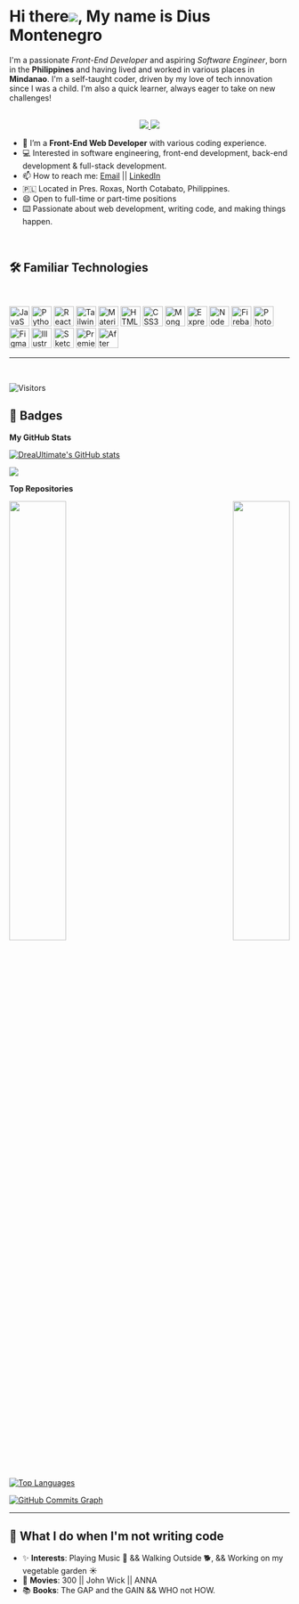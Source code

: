 # Hi there![](https://user-images.githubusercontent.com/18350557/176309783-0785949b-9127-417c-8b55-ab5a4333674e.gif), My name is Dius Montenegro

I'm a passionate <i>Front-End Developer</i> and aspiring <i>Software Engineer</i>, born in the <strong>Philippines</strong> and having lived and worked in various places in <strong>Mindanao</strong>. I'm a self-taught coder, driven by my love of tech innovation since I was a child. I'm also a quick learner, always eager to take on new challenges!
<p align="center"><br/>
 <a href="https://www.linkedin.com/in/dius-m-222419253/">
  <img src="https://img.shields.io/badge/linkedin-Dius%20Montenegro-blue?style=round-square&logo=linkedin">
 </a>
 <a href="mailto:montenegrodiussantos1@gmail.com">
  <img src="https://img.shields.io/badge/Email-montenegrodiussantos1%40gmail.com-red?style=round-square&logo=gmail&logoColor=white">
 </a>
</p>

- 📄   I’m a **Front-End Web Developer** with various coding experience.
- 💻   Interested in software engineering, front-end development, back-end development & full-stack development. 
- 📫   How to reach me: [Email](mailto:montenegrodiussantos1@gmail.com "montenegrodiussantos1@gmail.com") || [LinkedIn](https://www.linkedin.com/in/dius-m-222419253/ "Dius-Montenegro")
- 🇵🇱   Located in Pres. Roxas, North Cotabato, Philippines. 
- 😄   Open to full-time or part-time positions 
- ⌨️  Passionate about web development, writing code, and making things happen.


<br>

## 🛠️ Familiar Technologies
<br>
<p align="left">
<a href="https://developer.mozilla.org/en-US/docs/Web/JavaScript" target="_blank" rel="noreferrer"><img src="https://raw.githubusercontent.com/danielcranney/readme-generator/main/public/icons/skills/javascript-colored.svg" width="36" height="36" alt="JavaScript" /></a>
<a href="https://www.python.org/" target="_blank" rel="noreferrer"><img src="https://raw.githubusercontent.com/danielcranney/readme-generator/main/public/icons/skills/python-colored.svg" width="36" height="36" alt="Python" /></a>
<a href="https://reactjs.org/" target="_blank" rel="noreferrer"><img src="https://raw.githubusercontent.com/danielcranney/readme-generator/main/public/icons/skills/react-colored.svg" width="36" height="36" alt="React" /></a>
<a href="https://tailwindcss.com/" target="_blank" rel="noreferrer"><img src="https://raw.githubusercontent.com/danielcranney/readme-generator/main/public/icons/skills/tailwindcss-colored.svg" width="36" height="36" alt="TailwindCSS" /></a>
<a href="https://mui.com/" target="_blank" rel="noreferrer"><img src="https://raw.githubusercontent.com/danielcranney/readme-generator/main/public/icons/skills/materialui-colored.svg" width="36" height="36" alt="Material UI" /></a>
<a href="https://developer.mozilla.org/en-US/docs/Glossary/HTML5" target="_blank" rel="noreferrer"><img src="https://raw.githubusercontent.com/danielcranney/readme-generator/main/public/icons/skills/html5-colored.svg" width="36" height="36" alt="HTML5" /></a>
<a href="https://www.w3.org/TR/CSS/#css" target="_blank" rel="noreferrer"><img src="https://raw.githubusercontent.com/danielcranney/readme-generator/main/public/icons/skills/css3-colored.svg" width="36" height="36" alt="CSS3" /></a>
<a href="https://www.mongodb.com/" target="_blank" rel="noreferrer"><img src="https://raw.githubusercontent.com/danielcranney/readme-generator/main/public/icons/skills/mongodb-colored.svg" width="36" height="36" alt="MongoDB" /></a>
<a href="https://expressjs.com/" target="_blank" rel="noreferrer"><img src="https://raw.githubusercontent.com/danielcranney/readme-generator/main/public/icons/skills/express-colored-dark.svg" width="36" height="36" alt="Express" /></a>
<a href="https://nodejs.org/en/" target="_blank" rel="noreferrer"><img src="https://raw.githubusercontent.com/danielcranney/readme-generator/main/public/icons/skills/nodejs-colored.svg" width="36" height="36" alt="NodeJS" /></a>
<a href="https://firebase.google.com/" target="_blank" rel="noreferrer"><img src="https://raw.githubusercontent.com/danielcranney/readme-generator/main/public/icons/skills/firebase-colored.svg" width="36" height="36" alt="Firebase" /></a>
<a href="https://www.adobe.com/uk/products/photoshop.html" target="_blank" rel="noreferrer"><img src="https://raw.githubusercontent.com/danielcranney/readme-generator/main/public/icons/skills/photoshop-colored-dark.svg" width="36" height="36" alt="Photoshop" /></a>
<a href="https://www.figma.com/" target="_blank" rel="noreferrer"><img src="https://raw.githubusercontent.com/danielcranney/readme-generator/main/public/icons/skills/figma-colored.svg" width="36" height="36" alt="Figma" /></a>
<a href="adobe.com/uk/products/illustrator.html" target="_blank" rel="noreferrer"><img src="https://raw.githubusercontent.com/danielcranney/readme-generator/main/public/icons/skills/illustrator-colored-dark.svg" width="36" height="36" alt="Illustrator" /></a>
<a href="https://www.sketch.com/" target="_blank" rel="noreferrer"><img src="https://raw.githubusercontent.com/danielcranney/readme-generator/main/public/icons/skills/sketch-colored.svg" width="36" height="36" alt="Sketch" /></a>
<a href="https://www.adobe.com/uk/products/premiere.html" target="_blank" rel="noreferrer"><img src="https://raw.githubusercontent.com/danielcranney/readme-generator/main/public/icons/skills/premierepro-colored-dark.svg" width="36" height="36" alt="Premiere Pro" /></a>
<a href="https://www.adobe.com/uk/products/aftereffects.html" target="_blank" rel="noreferrer"><img src="https://raw.githubusercontent.com/danielcranney/readme-generator/main/public/icons/skills/aftereffects-colored-dark.svg" width="36" height="36" alt="After Effects" /></a>
</p>


---
<br>

![Visitors](https://api.visitorbadge.io/api/daily?path=https%3A%2F%2Fgithub.com%2FDreaUltimate&label=VISITORS%20TODAY&labelColor=%23697689&countColor=%23d9e3f0)

## 👑 Badges



<b>My GitHub Stats</b>

<a href="http://www.github.com/DreaUltimate"><img src="https://github-readme-stats.vercel.app/api?username=DreaUltimate&show_icons=true&hide=&count_private=true&title_color=14b8a6&text_color=ffffff&icon_color=ef4444&bg_color=22272e&hide_border=true&show_icons=true" alt="DreaUltimate's GitHub stats" /></a>

<a href="http://www.github.com/DreaUltimate"><img src="https://github-readme-streak-stats.herokuapp.com/?user=DreaUltimate&stroke=ffffff&background=22272e&ring=14b8a6&fire=14b8a6&currStreakNum=ffffff&currStreakLabel=14b8a6&sideNums=ffffff&sideLabels=ffffff&dates=ffffff&hide_border=true" /></a>

<b>Top Repositories</b>

<div width="100%" align="center"><a href="https://github.com/DreaUltimate/dstube_ytclone" align="left"><img align="left" width="45%" src="https://github-readme-stats.vercel.app/api/pin/?username=DreaUltimate&repo=dstube_ytclone&title_color=14b8a6&text_color=ffffff&icon_color=ef4444&bg_color=22272e&hide_border=true&locale=en" /></a><a href="https://github.com/DreaUltimate/REA-AI_chatbot_by_dius" align="right"><img align="right" width="45%" src="https://github-readme-stats.vercel.app/api/pin/?username=DreaUltimate&repo=REA-AI_chatbot_by_dius&title_color=14b8a6&text_color=ffffff&icon_color=ef4444&bg_color=22272e&hide_border=true&locale=en" /></a></div><br /><br /><br /><br /><br /><br /><br />


<a href="https://github.com/DreaUltimate" align="left"><img src="https://github-readme-stats.vercel.app/api/top-langs/?username=DreaUltimate&langs_count=10&title_color=14b8a6&text_color=ffffff&icon_color=ef4444&bg_color=22272e&hide_border=true&locale=en&custom_title=Top%20%Languages" alt="Top Languages" /></a>

<a href="http://www.github.com/DreaUltimate"><img src="https://github-readme-activity-graph.cyclic.app/graph?username=DreaUltimate&bg_color=22272e&color=ffffff&line=ef4444&point=ffffff&area_color=22272e&area=true&hide_border=true&custom_title=GitHub%20Commits%20Graph" alt="GitHub Commits Graph" /></a>


---

## 🧔 What I do when I'm not writing code
- ✨ **Interests**: Playing Music 🎸 && Walking Outside 🐕, && Working on my vegetable garden ☀️
- 🎥 **Movies**: 300 || John Wick || ANNA
- 📚 **Books**: The GAP and the GAIN && WHO not HOW.
